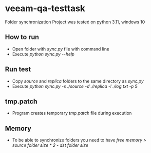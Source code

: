 # veeam-qa-testtask
Folder synchronization
Project was tested on python 3.11, windows 10 

## How to run
- Open folder with _sync.py_ file with command line
- Execute _python sync.py --help_

## Run test 
- Copy _source_ and _replica_ folders to the same directory as _sync.py_
- Execute _python sync.py -s ./source -d ./replica -l ./log.txt -p 5_

## tmp.patch
- Program creates temporary _tmp.patch_ file during execution

## Memory
- To be able to synchronize folders you need to have _free memory > source folder size * 2 - dst folder size_
